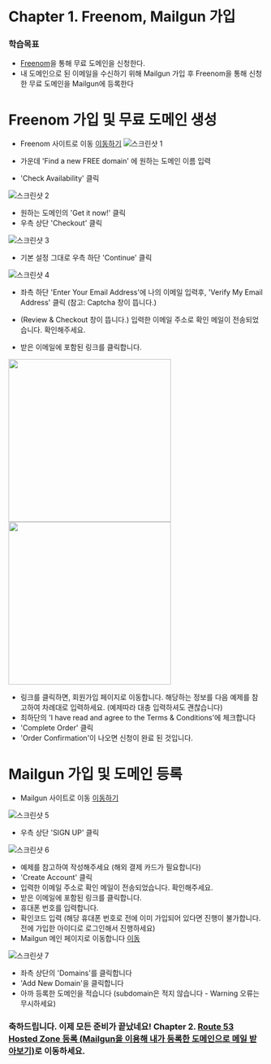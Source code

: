 # Chapter 1. Freenom, Mailgun 가입
### 학습목표
- [Freenom](http://www.freenom.com/en/index.html?lang=en)을 통해 무료 도메인을 신청한다.
- 내 도메인으로 된 이메일을 수신하기 위해 Mailgun 가입 후 Freenom을 통해 신청한 무료 도메인을 Mailgun에 등록한다

# Freenom 가입 및 무료 도메인 생성

- Freenom 사이트로 이동 [이동하기](http://www.freenom.com/en/index.html?lang=en)
![스크린샷 1](./images/screenshot_2018-02-09_AM_2.39.02.png)

- 가운데 'Find a new FREE domain' 에 원하는 도메인 이름 입력
- 'Check Availability' 클릭

![스크린샷 2](./images/screenshot_2018-02-09_AM_2.40.30.png)

- 원하는 도메인의 'Get it now!' 클릭
- 우측 상단 'Checkout' 클릭

![스크린샷 3](./images/screenshot_2018-02-09_AM_2.40.51.png)

- 기본 설정 그대로 우측 하단 'Continue' 클릭

![스크린샷 4](./images/screenshot_2018-02-09_AM_2.41.45.png)

- 좌측 하단 'Enter Your Email Address'에 나의 이메일 입력후, 'Verify My Email Address' 클릭 (참고: Captcha 창이 뜹니다.)
- (Review & Checkout 창이 뜹니다.) 입력한 이메일 주소로 확인 메일이 전송되었습니다. 확인해주세요.

- 받은 이메일에 포함된 링크를 클릭합니다.
<img src="./images/IMG_0448.PNG" width="320">
<img src="./images/IMG_0449.PNG" width="320">

- 링크를 클릭하면, 회원가입 페이지로 이동합니다. 해당하는 정보를 다음 예제를 참고하여 차례대로 입력하세요. (예제따라 대충 입력하셔도 괜찮습니다)
- 최하단의 'I have read and agree to the Terms & Conditions'에 체크합니다
- 'Complete Order' 클릭
- 'Order Confirmation'이 나오면 신청이 완료 된 것입니다.

# Mailgun 가입 및 도메인 등록
- Mailgun 사이트로 이동 [이동하기](https://www.mailgun.com/)

![스크린샷 5](./images/screenshot_2018-02-09_AM_2.50.07.png)

- 우측 상단 'SIGN UP' 클릭

![스크린샷 6](./images/screenshot_2018-02-09_AM_2.54.22.png)

- 예제를 참고하여 작성해주세요 (해외 결제 카드가 필요합니다)
- 'Create Account' 클릭
- 입력한 이메일 주소로 확인 메일이 전송되었습니다. 확인해주세요.
- 받은 이메일에 포함된 링크를 클릭합니다.
- 휴대폰 번호를 입력합니다.
- 확인코드 입력 (해당 휴대폰 번호로 전에 이미 가입되어 있다면 진행이 불가합니다. 전에 가입한 아이디로 로그인해서 진행하세요)
- Mailgun 메인 페이지로 이동합니다 [이동](https://app.mailgun.com/app/dashboard)

![스크린샷 7](./images/screenshot_2018-02-09_AM_3.11.51.png)

- 좌측 상단의 'Domains'를 클릭합니다
- 'Add New Domain'을 클릭합니다
- 아까 등록한 도메인을 적습니다 (subdomain은 적지 않습니다 - Warning 오류는 무시하세요)

### 축하드립니다. 이제 모든 준비가 끝났네요! Chapter 2. [Route 53 Hosted Zone 등록 (Mailgun을 이용해 내가 등록한 도메인으로 메일 받아보기)](../2_route53/)로 이동하세요.